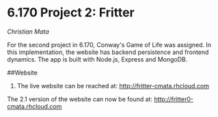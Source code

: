 6.170 Project 2: Fritter
=====
*Christian Mata*

For the second project in 6.170, Conway's Game of Life was assigned. In this implementation, the website has backend persistence and frontend dynamics. The app is built with Node.js, Express and MongoDB. 


##Website
1. The live website can be reached at: http://fritter-cmata.rhcloud.com

The 2.1 version of the website can now be found at: http://fritter0-cmata.rhcloud.com